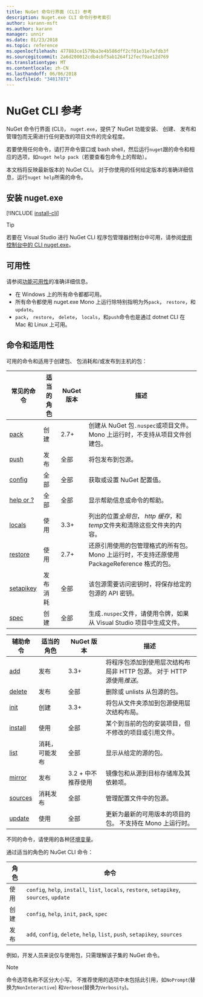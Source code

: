 ```yaml
---
title: NuGet 命令行界面 (CLI) 参考
description: Nuget.exe CLI 命令行参考索引
author: karann-msft
ms.author: karann
manager: unnir
ms.date: 01/23/2018
ms.topic: reference
ms.openlocfilehash: 477883ce1579ba3e4b586dff2cf01e31e7afdb3f
ms.sourcegitcommit: 2a6d200012cdb4cbf5ab1264f12fecf9ae12d769
ms.translationtype: MT
ms.contentlocale: zh-CN
ms.lasthandoff: 06/06/2018
ms.locfileid: "34817871"
---
```

# <a name="nuget-cli-reference"></a>NuGet CLI 参考

NuGet 命令行界面 (CLI)， `nuget.exe`，提供了 NuGet 功能安装、 创建、 发布和管理包而无需进行任何更改的项目文件的完全程度。

若要使用任何命令，请打开命令窗口或 bash shell，然后运行`nuget`跟的命令和相应的选项，如`nuget help pack`（若要查看包命令上的帮助）。

本文档将反映最新版本的 NuGet CLI。 对于你使用的任何给定版本的准确详细信息，运行`nuget help`所需的命令。

## <a name="installing-nugetexe"></a>安装 nuget.exe

[!INCLUDE [install-cli](../includes/install-cli.md)]

> [!Tip]
> 若要在 Visual Studio 进行 NuGet CLI 程序包管理器控制台中可用，请参阅[使用控制台中的 CLI nuget.exe](package-manager-console.md#using-the-nugetexe-cli-in-the-console)。

## <a name="availability"></a>可用性

请参阅[功能可用性](../install-nuget-client-tools.md#feature-availability)的准确详细信息。

- 在 Windows 上的所有命令都都可用。
- 所有命令都使用 nuget.exe Mono 上运行除特别指明为外`pack`， `restore`，和`update`。
- `pack`， `restore`， `delete`， `locals`，和`push`命令也是通过 dotnet CLI 在 Mac 和 Linux 上可用。

## <a name="commands-and-applicability"></a>命令和适用性

可用的命令和适用于创建包、 包消耗和/或发布到主机的包：

| 常见的命令 | 适当的角色 | NuGet 版本 | 描述 |
| --- | --- | --- | --- |
| [pack](cli-ref-pack.md) | 创建 | 2.7+ | 创建从 NuGet 包`.nuspec`或项目文件。 Mono 上运行时，不支持从项目文件创建包。 |
| [push](cli-ref-push.md) | 发布 | 全部 | 将包发布到包源。 |
| [config](cli-ref-config.md) | 全部 | 全部 | 获取或设置 NuGet 配置值。 |
| [help or ?](cli-ref-help.md) | 全部 | 全部 | 显示帮助信息或命令的帮助。 |
| [locals](cli-ref-locals.md) | 使用 | 3.3+ | 列出的位置*全局包*， *http 缓存*，和*temp*文件夹和清除这些文件夹的内容。 |
| [restore](cli-ref-restore.md) | 使用 | 2.7+ | 还原引用使用的包管理格式的所有包。 Mono 上运行时，不支持还原使用 PackageReference 格式的包。 |
| [setapikey](cli-ref-setapikey.md) | 发布消耗 | 全部 | 该包源需要访问密钥时，将保存给定的包源的 API 密钥。 |
| [spec](cli-ref-spec.md) | 创建 | 全部 | 生成`.nuspec`文件，请使用令牌，如果从 Visual Studio 项目中生成文件。 |

| 辅助命令 | 适当的角色 | NuGet 版本 | 描述 |
| --- | --- | --- | --- |
| [add](cli-ref-add.md) | 发布 | 3.3+ | 将程序包添加到使用层次结构布局非 HTTP 包源。 对于 HTTP 源使用*推送*。 |
| [delete](cli-ref-delete.md) | 发布 | 全部 | 删除或 unlists 从包源的包。 |
| [init](cli-ref-init.md) | 创建 | 3.3+ | 将包从文件夹添加到包源使用层次结构布局。 |
| [install](cli-ref-install.md) | 使用 | 全部 | 某个到当前的包的安装项目，但不修改的项目或引用文件。 |
| [list](cli-ref-list.md) | 消耗，可能发布 | 全部 | 显示从给定的源的包。 |
| [mirror](cli-ref-mirror.md) | 发布 | 3.2 + 中不推荐使用 | 镜像包和从源到目标存储库及其依赖项。 |
| [sources](cli-ref-sources.md) | 消耗发布 | 全部 | 管理配置文件中的包源。 |
| [update](cli-ref-update.md) | 使用 | 全部 | 更新为最新的可用版本的项目的包。 不支持在 Mono 上运行时。 |

不同的命令，请使用的各种[环境变量](cli-ref-environment-variables.md)。

通过适当的角色的 NuGet CLI 命令：

| 角色 | 命令 |
| --- | --- |
| 使用 | `config`, `help`, `install`, `list`, `locals`, `restore`, `setapikey`, `sources`, `update` |
| 创建 | `config`, `help`, `init`, `pack`, `spec` |
| 发布 | `add`, `config`, `delete`, `help`, `list`, `push`, `setapikey`, `sources` |

例如，开发人员来说仅与使用包，只需理解该子集的 NuGet 命令。

> [!Note]
> 命令选项名称不区分大小写。 不推荐使用的选项中未包括此引用，如`NoPrompt`(替换为`NonInteractive`) 和`Verbose`(替换为`Verbosity`)。
